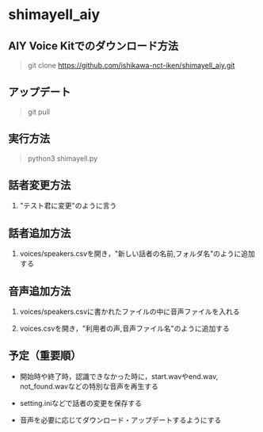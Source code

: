 # shimayell_aiy

## AIY Voice Kitでのダウンロード方法

> git clone https://github.com/ishikawa-nct-iken/shimayell_aiy.git

## アップデート

> git pull

## 実行方法

> python3 shimayell.py

## 話者変更方法

1. "テスト君に変更"のように言う

## 話者追加方法

1. voices/speakers.csvを開き，"新しい話者の名前,フォルダ名"のように追加する

## 音声追加方法

1. voices/speakers.csvに書かれたファイルの中に音声ファイルを入れる

2. voices.csvを開き，"利用者の声,音声ファイル名"のように追加する

## 予定（重要順）

- 開始時や終了時，認識できなかった時に，start.wavやend.wav, not_found.wavなどの特別な音声を再生する

- setting.iniなどで話者の変更を保存する

- 音声を必要に応じてダウンロード・アップデートするようにする
